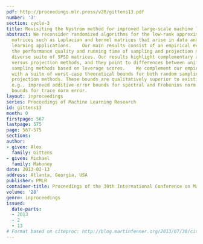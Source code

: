 ```yaml
---
pdf: http://proceedings.mlr.press/v28/gittens13.pdf
number: '3'
section: cycle-3
title: Revisiting the Nystrom method for improved large-scale machine learning
abstract: We reconsider randomized algorithms for the low-rank approximation of SPSD
  matrices such as Laplacian and kernel matrices that arise in data analysis and machine
  learning applications.    Our main results consist of an empirical evaluation of
  the performance quality and running time of sampling and projection methods on a
  diverse suite of SPSD matrices. Our results highlight complementary aspects of sampling
  versus projection methods, and they point to differences between uniform and nonuniform
  sampling methods based on leverage scores.    We complement our empirical results
  with a suite of worst-case theoretical bounds for both random sampling and random
  projection methods. These bounds are qualitatively superior to existing bounds—
  e.g., improved additive-error bounds for spectral and Frobenius norm error and relative-error
  bounds for trace norm error.
layout: inproceedings
series: Proceedings of Machine Learning Research
id: gittens13
month: 0
firstpage: 567
lastpage: 575
page: 567-575
sections: 
author:
- given: Alex
  family: Gittens
- given: Michael
  family: Mahoney
date: 2013-02-13
address: Atlanta, Georgia, USA
publisher: PMLR
container-title: Proceedings of the 30th International Conference on Machine Learning
volume: '28'
genre: inproceedings
issued:
  date-parts:
  - 2013
  - 2
  - 13
# Format based on citeproc: http://blog.martinfenner.org/2013/07/30/citeproc-yaml-for-bibliographies/
---
```

